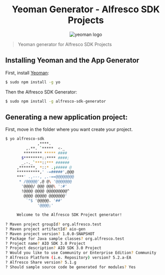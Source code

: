 <h1 align="center">Yeoman Generator - Alfresco SDK Projects</h1>
<p align="center">
  <img title="yeoman generator" src='https://github.com/yeoman/media/blob/master/optimized/yeoman-150x150-opaque.png' alt='yeoman logo'  />
</p>

>Yeoman generator for Alfresco SDK Projects

## Installing Yeoman and the App Generator

First, install [Yeoman](http://yeoman.io):

```bash
$ sudo npm install -g yo
```

Then the Alfresco SDK Generator:
 
```bash
$ sudo npm install -g alfresco-sdk-generator
```
 
##  Generating a new application project:

First, move in the folder where you want create your project.

```bash
$ yo alfresco-sdk
              ,****.          
         ,.**. `*****  <-_    
        ******** ***** ####   
       $********::**** ####;  
       _.-._`***::*** ######  
     ,*******, *::* .;##### @ 
     **********,' -=#####',@@@
     ***' .,---, ,.-==@@@@@@@@
      * /@@@@@',@ @\ '@@@@@@@ 
       '@@@@/ @@@ @@@\ ':#'   
       !@@@@ @@@@ @@@@@@@@@^  
        @@@@ @@@@@ @@@@@@@'   
         `"$ '@@@@@. '##'     
              '@@@@;'         
     
     Welcome to the Alfresco SDK Project generator!
                 
? Maven project groupId? org.alfresco.test
? Maven project artifactId? aio-gen
? Maven project version? 1.0.0-SNAPSHOT
? Package for Java sample classes? org.alfresco.test
? Project name? AIO SDK 3.0 Project
? Project description? AIO SDK 3.0 Project
? Would you like to use Community or Enterprise Edition? Community
? Alfresco Platform (i.e. Repository) version? 5.2.a-EA
? Alfresco Share version? 5.1.g
? Should sample source code be generated for modules? Yes
```

